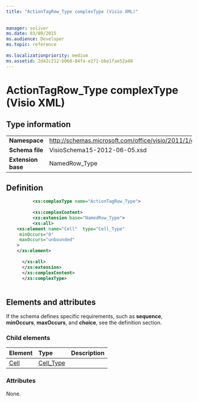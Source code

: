 ```yaml
---
title: "ActionTagRow_Type complexType (Visio XML)"
 
 
manager: soliver
ms.date: 03/09/2015
ms.audience: Developer
ms.topic: reference
 
ms.localizationpriority: medium
ms.assetid: 2d42c212-b068-84fa-e271-bbe1fae52a48
---
```


# ActionTagRow_Type complexType (Visio XML)

## Type information

|||
|:-----|:-----|
|**Namespace** <br/> |http://schemas.microsoft.com/office/visio/2011/1/core  <br/> |
|**Schema file** <br/> |VisioSchema15-2012-06-05.xsd  <br/> |
|**Extension base** <br/> |NamedRow_Type  <br/> |
   
## Definition

```XML
          <xs:complexType name="ActionTagRow_Type">
          
          <xs:complexContent>
          <xs:extension base="NamedRow_Type">
          <xs:all>
    <xs:element name="Cell"  type="Cell_Type"
     minOccurs="0"
     maxOccurs="unbounded"
    >
    </xs:element>
    
      </xs:all>
      </xs:extension>
      </xs:complexContent>
      </xs:complexType>
      
```

## Elements and attributes

If the schema defines specific requirements, such as **sequence**, **minOccurs**, **maxOccurs**, and **choice**, see the definition section. 
  
### Child elements

|**Element**|**Type**|**Description**|
|:-----|:-----|:-----|
|[Cell](cell-element-action-tag-sectionvisio-xml.md) <br/> |[Cell_Type](cell_type-complextypevisio-xml.md) <br/> ||
   
### Attributes

None.
  

